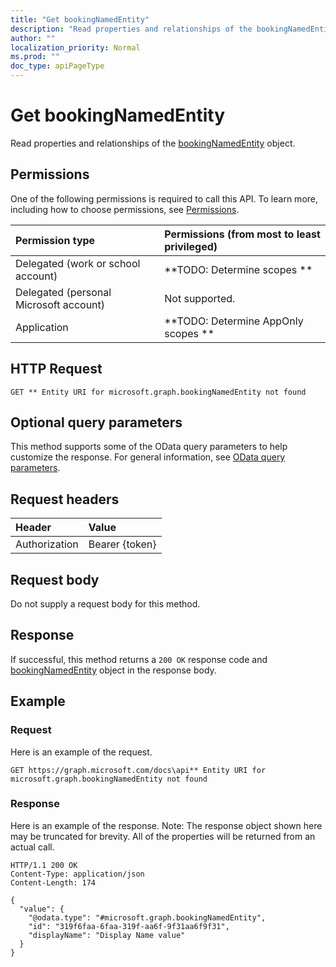 ```yaml
---
title: "Get bookingNamedEntity"
description: "Read properties and relationships of the bookingNamedEntity object."
author: ""
localization_priority: Normal
ms.prod: ""
doc_type: apiPageType
---
```


# Get bookingNamedEntity

Read properties and relationships of the [bookingNamedEntity](../resources/bookingnamedentity.md) object.

## Permissions
One of the following permissions is required to call this API. To learn more, including how to choose permissions, see [Permissions](/concepts/permissions-reference.md).

|Permission type|Permissions (from most to least privileged)|
|:---|:---|
|Delegated (work or school account)|**TODO: Determine scopes **|
|Delegated (personal Microsoft account)|Not supported.|
|Application|**TODO: Determine AppOnly scopes **|

## HTTP Request
<!-- {
  "blockType": "ignored"
}
-->
``` http
GET ** Entity URI for microsoft.graph.bookingNamedEntity not found
```

## Optional query parameters
This method supports some of the OData query parameters to help customize the response. For general information, see [OData query parameters](/graph/query-parameters).

## Request headers
|Header|Value|
|:---|:---|
|Authorization|Bearer {token}|

## Request body
Do not supply a request body for this method.

## Response
If successful, this method returns a `200 OK` response code and [bookingNamedEntity](../resources/bookingnamedentity.md) object in the response body.

## Example

### Request
Here is an example of the request.
<!-- {
  "blockType": "request",
  "name": "get_bookingnamedentity"
}
-->
``` http
GET https://graph.microsoft.com/docs\api** Entity URI for microsoft.graph.bookingNamedEntity not found
```

### Response
Here is an example of the response. Note: The response object shown here may be truncated for brevity. All of the properties will be returned from an actual call.
<!-- {
  "blockType": "response",
  "truncated": true,
  "@odata.type": "microsoft.graph.bookingNamedEntity"
}
-->
``` http
HTTP/1.1 200 OK
Content-Type: application/json
Content-Length: 174

{
  "value": {
    "@odata.type": "#microsoft.graph.bookingNamedEntity",
    "id": "319f6faa-6faa-319f-aa6f-9f31aa6f9f31",
    "displayName": "Display Name value"
  }
}
```

